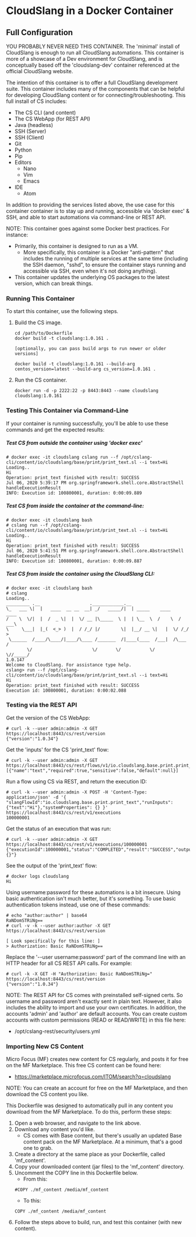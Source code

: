 # CloudSlang in a Docker Container

## Full Configuration

YOU PROBABLY NEVER NEED THIS CONTAINER.  The 'minimal' install of CloudSlang is enough to run all CloudSlang automations.  This container is more of a showcase of a Dev environment for CloudSlang, and is conceptually based off the 'cloudslang-dev' container referenced at the official CloudSlang website.

The intention of this container is to offer a full CloudSlang development suite.  This container includes many of the components that can be helpful for developing CloudSlang content or for connecting/troubleshooting.  This full install of CS includes:

* The CS CLI (and content)
* The CS WebApp (for REST API)
* Java (headless)
* SSH (Server)
* SSH (Client)
* Git
* Python
* Pip
* Editors
  * Nano
  * Vim
  * Emacs
* IDE
  * Atom

In addition to providing the services listed above, the use case for this container container is to stay up and running, accessible via 'docker exec' & SSH, and able to start automations via command-line or REST API.

NOTE:  This container goes against some Docker best practices.  For instance:

* Primarily, this container is designed to run as a VM.
  * More specifically, this container is a Docker "anti-pattern" that includes the running of multiple services at the same time (including the SSH daemon, "sshd", to ensure the container stays running and accessible via SSH, even when it's not doing anything).
* This container updates the underlying OS packages to the latest version, which can break things.

### Running This Container

To start this container, use the following steps.

1. Build the CS image.
   ```
   cd /path/to/Dockerfile
   docker build -t cloudslang:1.0.161 .
   
   [optionally, you can pass build args to run newer or older versions]
   
   docker build -t cloudslang:1.0.161 --build-arg centos_version=latest --build-arg cs_version=1.0.161 .   
   ```
2. Run the CS container.
   ```
   docker run -d -p 2222:22 -p 8443:8443 --name cloudslang cloudslang:1.0.161   
   ```

### Testing This Container via Command-Line

If your container is running successfully, you'll be able to use these commands and get the expected results:

##### Test CS from outside the container using 'docker exec'
```
# docker exec -it cloudslang cslang run --f /opt/cslang-cli/content/io/cloudslang/base/print/print_text.sl --i text=Hi
Loading..
Hi
Operation: print_text finished with result: SUCCESS
Jul 06, 2020 5:39:17 PM org.springframework.shell.core.AbstractShell handleExecutionResult
INFO: Execution id: 100800001, duration: 0:00:09.889
```

##### Test CS from inside the container at the command-line:
```
# docker exec -it cloudslang bash
# cslang run --f /opt/cslang-cli/content/io/cloudslang/base/print/print_text.sl --i text=Hi
Loading..
Hi
Operation: print_text finished with result: SUCCESS
Jul 06, 2020 5:41:51 PM org.springframework.shell.core.AbstractShell handleExecutionResult
INFO: Execution id: 100800001, duration: 0:00:09.887
```

##### Test CS from inside the container using the CloudSlang CLI:
```
# docker exec -it cloudslang bash
# cslang
Loading..
_________ .__                   .____________.__
\_   ___ \|  |   ____  __ __  __| _/   _____/|  | _____    ____    ____
/    \  \/|  |  /  _ \|  |  \/ __ |\_____  \ |  | \__  \  /    \  / ___\
\     \___|  |_(  <_> )  |  / /_/ |/        \|  |__/ __ \|   |  \/ /_/  >
 \______  /____/\____/|____/\____ /_______  /|____(____  /___|  /\___  /
        \/                       \/       \/           \/     \//_____/
1.0.147
Welcome to CloudSlang. For assistance type help.
cslang> run --f /opt/cslang-cli/content/io/cloudslang/base/print/print_text.sl --i text=Hi
Hi
Operation: print_text finished with result: SUCCESS
Execution id: 100800001, duration: 0:00:02.088
```

### Testing via the REST API

Get the version of the CS WebApp:
```
# curl -k --user admin:admin -X GET https://localhost:8443/cs/rest/version
{"version":"1.0.34"}
```

Get the 'inputs' for the CS 'print_text' flow:
```
# curl -k --user admin:admin -X GET https://localhost:8443/cs/rest/flows/v1/io.cloudslang.base.print.print_text/inputs
[{"name":"text","required":true,"sensitive":false,"default":null}]
```

Run a flow using CS via REST, and return the execution ID:
```
# curl -k --user admin:admin -X POST -H 'Content-Type: application/json' -d '{ "slangFlowId":"io.cloudslang.base.print.print_text","runInputs":{"text":"Hi"},"systemProperties": {} }' https://localhost:8443/cs/rest/v1/executions
100000001
```

Get the status of an execution that was run:
```
# curl -k --user admin:admin -X GET https://localhost:8443/cs/rest/v1/executions/100000001
{"executionId":100000001,"status":"COMPLETED","result":"SUCCESS","outputs":"{}"}
```

See the output of the 'print_text' flow:
```
# docker logs cloudslang
Hi
```

Using username:password for these automations is a bit insecure. Using basic authentication isn't much better, but it's something. To use basic authentication tokens instead, use one of these commands:
```
# echo "author:author" | base64
RaNDomSTRiNg==
# curl -v -k --user author:author -X GET https://localhost:8443/cs/rest/version

[ Look specifically for this line: ]
> Authorization: Basic RaNDomSTRiNg==
```

Replace the '--user username:password' part of the command line with an HTTP header for all CS REST API calls. For example:
```
# curl -k -X GET -H "Authorization: Basic RaNDomSTRiNg=" https://localhost:8443/cs/rest/version
{"version":"1.0.34"}
```

NOTE: The REST API for CS comes with preinstalled self-signed certs. So username and password aren't exactly sent in plain text. However, it also includes the ability to import and use your own certificates. In addition, the accounts 'admin' and 'author' are default accounts. You can create custom accounts with custom permissions (READ or READ/WRITE) in this file here:

* /opt/cslang-rest/security/users.yml

### Importing New CS Content

Micro Focus (MF) creates new content for CS regularly, and posts it for free on the MF Marketplace. This free CS content can be found here:

* <https://marketplace.microfocus.com/ITOM/search?q=cloudslang>

NOTE: You can create an account for free on the MF Marketplace, and then download the CS content you like.

This Dockerfile was designed to automatically pull in any content you download from the MF Marketplace. To do this, perform these steps:

1. Open a web browser, and navigate to the link above.
2. Download any content you'd like.
   * CS comes with Base content, but there's usually an updated Base content pack on the MF Marketplace. At a minimum, that's a good one to grab.
3. Create a directory at the same place as your Dockerfile, called 'mf_content'.
4. Copy your downloaded content (jar files) to the 'mf_content' directory.
5. Uncomment the COPY line in this Dockerfile below.
   * From this:
   ```
   #COPY ./mf_content /media/mf_content   
   ```
   * To this:
   ```
   COPY ./mf_content /media/mf_content   
   ```
6. Follow the steps above to build, run, and test this container (with new content).
